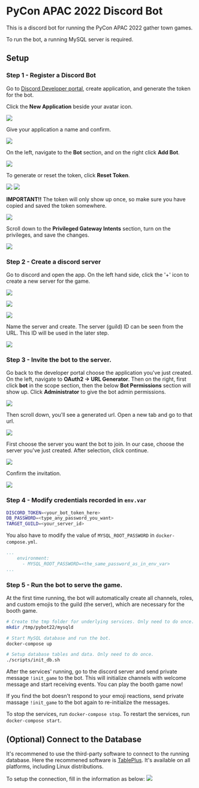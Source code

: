 # PyCon APAC 2022 Discord Bot

This is a discord bot for running the PyCon APAC 2022 gather town games.

To run the bot, a running MySQL server is required.

## Setup

### Step 1 - Register a Discord Bot
Go to [Discord Developer portal](https://discord.com/developers/applications), create application, and generate the token for the bot.

Click the **New Application** beside your avatar icon.

![](./figures/new_application.png)

Give your application a name and confirm.

![](./figures/confirm_application.png)

On the left, navigate to the **Bot** section, and on the right click **Add Bot**.

![](./figures/add_bot.png)

To generate or reset the token, click **Reset Token**.

![](./figures/reset_token.png)
![](./figures/confirm_reset_token.png)

**IMPORTANT!!** The token will only show up once, so make sure you have copied and saved the token somewhere.

![](./figures/copy_the_token.png)

Scroll down to the **Privileged Gateway Intents** section, turn on the privileges, and save the changes.

![](./figures/setup_intents.png)


### Step 2 - Create a discord server
Go to discord and open the app. On the left hand side, click the '+' icon to create a new server for the game.

![](./figures/create_server.png)

![](./figures/select_server_type.png)

![](./figures/select_ta_type.png)

Name the server and create. The server (guild) ID can be seen from the URL. This ID will be used in the later step.

![](./figures/name_the_server_and_create.png)

### Step 3 - Invite the bot to the server.
Go back to the developer portal choose the application you've just created.
On the left, navigate to **OAuth2 -> URL Generator**. Then on the right, first click **bot** in the scope section, then the below **Bot Permissions** section will show up. Click **Administrator** to give the bot admin permissions. 

![](./figures/gen_url_1.png)

Then scroll down, you'll see a generated url. Open a new tab and go to that url.

![](./figures/gen_url_2.png)

First choose the server you want the bot to join. In our case, choose the server you've just created. After selection, click continue.

![](./figures/invite_to_server.png)

Confirm the invitation.

![](./figures/confirm_invitation.png)


### Step 4 - Modify credentials recorded in `env.var`

``` bash
DISCORD_TOKEN=<your_bot_token_here>
DB_PASSWORD=<type_any_password_you_want>
TARGET_GUILD=<your_server_id>
```
You also have to modify the value of `MYSQL_ROOT_PASSWORD` in `docker-compose.yml`.
``` yaml
...
    environment:
      - MYSQL_ROOT_PASSWORD=<the_same_password_as_in_env_var>
...

```

### Step 5 - Run the bot to serve the game.

At the first time running, the bot will automatically create all channels, roles, and custom emojis to the guild (the server), which are necessary for the booth game.

``` bash
# Create the tmp folder for underlying services. Only need to do once.
mkdir /tmp/pybot22/mysqld

# Start MySQL database and run the bot.
docker-compose up

# Setup database tables and data. Only need to do once.
./scripts/init_db.sh
```

After the services' running, go to the discord server and send private message `!init_game` to the bot. This will initialize channels with  welcome message and start receiving events. You can play the booth game now!

If you find the bot doesn't respond to your emoji reactions, send private massage `!init_game` to the bot again to re-initialize the messages.

To stop the services, run `docker-compose stop`.
To restart the services, run `docker-compose start`.

## (Optional) Connect to the Database
It's recommened to use the third-party software to connect to the running database.
Here the recommened software is [TablePlus](https://tableplus.com/download). It's available on all platforms, including Linux distributions.

To setup the connection, fill in the information as below:
![](./figures/tableplus_setup.png)
